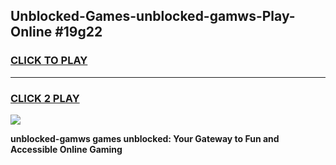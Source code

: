 
## Unblocked-Games-unblocked-gamws-Play-Online #19g22
<h3>
<a href="https://news.freeplayer.one?title=unblocked-gamws&ref=3">CLICK TO PLAY</a></h3>
<hr>

<h3>
<a href="https://news.freeplayer.one?title=unblocked-gamws&ref=3">CLICK 2 PLAY</a>
  
</h3>

<a href="https://news.freeplayer.one?title=unblocked-gamws&ref=3"><img src="https://clearcache.store/games.png"></a>


**unblocked-gamws games unblocked: Your Gateway to Fun and Accessible Online Gaming**
